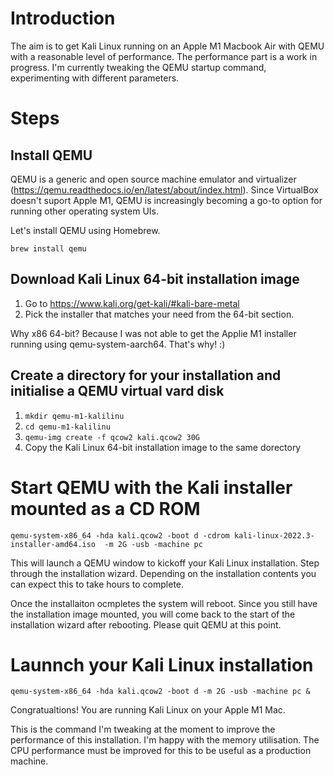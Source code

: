 # Introduction
The aim is to get Kali Linux running on an Apple M1 Macbook Air with QEMU with a reasonable level of performance. The performance part is a work in progress. I'm currently tweaking the QEMU startup command, experimenting with different parameters.

# Steps

## Install QEMU
QEMU is a generic and open source machine emulator and virtualizer (https://qemu.readthedocs.io/en/latest/about/index.html). Since VirtualBox doesn't suport Apple M1, QEMU is increasingly becoming a go-to option for running other operating system UIs.

Let's install QEMU using Homebrew.

`brew install qemu`

## Download Kali Linux 64-bit installation image

  1. Go to https://www.kali.org/get-kali/#kali-bare-metal
  2. Pick the installer that matches your need from the 64-bit section.

Why x86 64-bit? Because I was not able to get the Applie M1 installer running using qemu-system-aarch64. That's why! :)

## Create a directory for your installation and initialise a QEMU virtual vard disk

  1. `mkdir qemu-m1-kalilinu`
  2. `cd qemu-m1-kalilinu`
  3. `qemu-img create -f qcow2 kali.qcow2 30G`
  4. Copy the Kali Linux 64-bit installation image to the same dorectory

# Start QEMU with the Kali installer mounted as a CD ROM

  `qemu-system-x86_64 -hda kali.qcow2 -boot d -cdrom kali-linux-2022.3-installer-amd64.iso  -m 2G -usb -machine pc`
  
This will launch a QEMU window to kickoff your Kali Linux installation. Step through the installation wizard. Depending on the installation contents you can expect this to take hours to complete. 

Once the installaiton ocmpletes the system will reboot. Since you still have the installation image mounted, you will come back to the start of the installation wizard after rebooting. Please quit QEMU at this point. 

 
 # Launnch your Kali Linux installation 
 
 `qemu-system-x86_64 -hda kali.qcow2 -boot d -m 2G -usb -machine pc &`
 
Congratualtions! You are running Kali Linux on your Apple M1 Mac. 
 
This is the command I'm tweaking at the moment to improve the performance of this installation. I'm happy with the memory utilisation. The CPU performance must be improved for this to be useful as a production machine. 
 
 
 
 
